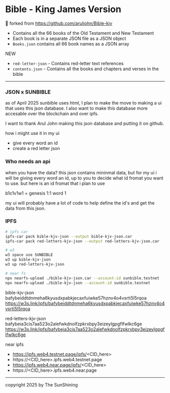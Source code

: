 # Bible - King James Version
🍴 forked from https://github.com/aruljohn/Bible-kjv

+ Contains all the 66 books of the Old Testament and New Testament
+ Each book is in a separate JSON file as a JSON object
+ `Books.json` contains all 66 book names as a JSON array

NEW
+ `red-letter-json` - Contains red-letter text references
+ `contents.json` - Contains all the books and chapters and verses in the bible


---

### JSON x SUNBIBLE

as of April 2025 sunbible uses html, I plan to make the move to making a ui that uses this json database. I also want to make this database more accesable over the blockchain and over ipfs.

I want to thank  Arul John making this json database and putting it on github.

how i might use it in my ui
- give every word an id
- create a red letter json


### Who needs an api
when you have the data?
this json contains mininmal data, but for my ui i will be giving every word an id, up to you to decide what id fromat you want to use. but here is an id fromat that i plan to use

b1c1v1w1 = genesis 1:1 word 1

my ui will probably have a lot of code to help define the id's and get the data from this json.


### IPFS

```sh
# ipfs car
ipfs-car pack bible-kjv-json --output bible-kjv-json.car
ipfs-car pack red-letters-kjv-json --output red-letters-kjv-json.car

# w3
w3 space use SUNBIBLE
w3 up bible-kjv-json
w3 up red-letters-kjv-json

# near fs
npx nearfs-upload ./bible-kjv-json.car --account-id sunbible.testnet
npx nearfs-upload ./bible-kjv-json --account-id sunbible.testnet
```

bible-kjv-json
<br/>
bafybeiddtdnmeha6kyusdxpabkjecaxfuiwke57hznv4o4vsrti5l5rqoa
https://w3s.link/ipfs/bafybeiddtdnmeha6kyusdxpabkjecaxfuiwke57hznv4o4vsrti5l5rqoa

red-letters-kjv-json
<br/>
bafybeia3cis7aa523o2alefwkdnolfzpkrxbpy3eizeylgpgflfwlkc6ge
 https://w3s.link/ipfs/bafybeia3cis7aa523o2alefwkdnolfzpkrxbpy3eizeylgpgflfwlkc6ge

 near ipfs
- https://ipfs.web4.testnet.page/ipfs/<CID_here>
- https://<CID_here>.ipfs.web4.testnet.page
- https://ipfs.web4.near.page/ipfs/<CID_here>
- https://<CID_here>.ipfs.web4.near.page

---


copyright 2025 by The SunShining
